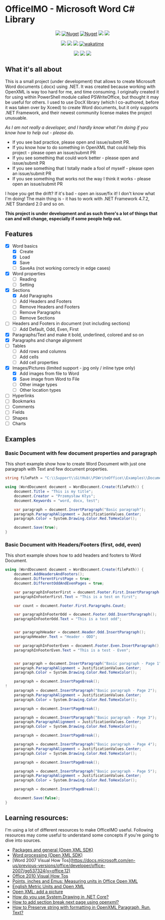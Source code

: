 ﻿# OfficeIMO - Microsoft Word C# Library

<p align="center">
  <a href="https://dev.azure.com/evotecpl/OfficeIMO/_build/results?buildId=latest"><img src="https://img.shields.io/azure-devops/tests/evotecpl/OfficeIMO/19?compact_message&label=Tests%20Windows"></a>
  <a href="https://www.nuget.org/packages/OfficeIMO"><img alt="Nuget" src="https://img.shields.io/nuget/dt/officeIMO?label=nuget%20downloads"></a>
  <a href="https://www.nuget.org/packages/OfficeIMO"><img alt="Nuget" src="https://img.shields.io/nuget/v/OfficeIMO"></a>
  <a href="https://github.com/EvotecIT/OfficeIMO"><img src="https://img.shields.io/badge/.NET%20Framework-%3E%3D%204.7.2-red.svg"></a>
  <a href="https://github.com/EvotecIT/OfficeIMO"><img src="https://img.shields.io/badge/.NET%20Standard-%3E%3D%202.0-red.svg"></a>
</p>

<p align="center">
  <a href="https://github.com/EvotecIT/OfficeIMO"><img src="https://img.shields.io/github/license/EvotecIT/OfficeIMO.svg"></a>
  <a href="https://github.com/EvotecIT/OfficeIMO"><img src="https://img.shields.io/github/languages/top/evotecit/OfficeIMO.svg"></a>
  <a href="https://github.com/EvotecIT/OfficeIMO"><img src="https://img.shields.io/github/languages/code-size/evotecit/OfficeIMO.svg"></a>
  <a href="https://wakatime.com/badge/user/f1abc372-39bb-4b06-ad2b-3a24cf161f13/project/3cddaa3c-574a-400b-9870-d0973797eb51"><img src="https://wakatime.com/badge/user/f1abc372-39bb-4b06-ad2b-3a24cf161f13/project/3cddaa3c-574a-400b-9870-d0973797eb51.svg" alt="wakatime"></a>
</p>

<p align="center">
  <a href="https://twitter.com/PrzemyslawKlys"><img src="https://img.shields.io/twitter/follow/PrzemyslawKlys.svg?label=Twitter%20%40PrzemyslawKlys&style=social"></a>
  <a href="https://evotec.xyz/hub"><img src="https://img.shields.io/badge/Blog-evotec.xyz-2A6496.svg"></a>
  <a href="https://www.linkedin.com/in/pklys"><img src="https://img.shields.io/badge/LinkedIn-pklys-0077B5.svg?logo=LinkedIn"></a>
</p>

## What it's all about

This is a small project (under development) that allows to create Microsoft Word documents (.docx) using .NET.
It was created because working with OpenXML is way too hard for me, and time consuming.
I originally created it for using within PowerShell module called PSWriteOffice,
but thought it may be useful for others.
I used to use DocX library (which I co-authored, before it was taken over by Xceed) to create Word documents,
but it only supports .NET Framework, and their newest community license makes the project unusuable.

*As I am not really a developer, and I hardly know what I'm doing if you know how to help out - please do.*

- If you see bad practice, please open and issue/submit PR.
- If you know how to do something in OpenXML that could help this project - please open an issue/submit PR
- If you see something that could work better - please open and issue/submit PR
- If you see something that I totally made a fool of myself - please open an issue/submit PR
- If you see something that works not the way I think it works - please open an issue/submit PR

I hope you get the drift? If it's bad - open an issue/fix it! I don't know what I'm doing!
The main thing is - it has to work with .NET Framework 4.7.2, .NET Standard 2.0 and so on.

**This project is under development and as such there's a lot of things that can and will change, especially if some people help out.**

## Features

- [x] Word basics
  - [x] Create
  - [x] Load
  - [x] Save
  - [ ] SaveAs (not working correcly in edge cases)
- [x] Word properties
  - [ ] Reading
  - [ ] Setting
- [x] Sections
  - [x] Add Paragraphs
  - [ ] Add Headers and Footers
  - [ ] Remove Headers and Footers
  - [ ] Remove Paragraphs
  - [ ] Remove Sections
- [ ] Headers and Footers in document (not including sections)
  - [ ] Add Default, Odd, Even, First
- [x] Paragraphs/Text and make it bold, underlined, colored and so on
- [x] Paragraphs and change alignment
- [ ] Tables
  - [ ] Add rows and columns
  - [ ] Add cells
  - [ ] Add cell properties
- [x] Images/Pictures (limited support - jpg only / inline type only)
  - [x] Add images from file to Word
  - [x] Save image from Word to File
  - [ ] Other image types
  - [ ] Other location types
- [ ] Hyperlinks
- [ ] Bookmarks
- [ ] Comments
- [ ] Fields
- [ ] Shapes
- [ ] Charts

## Examples

### Basic Document with few document properties and paragraph

This short example show how to create Word Document with just one paragraph with Text and few document properties.

```csharp
string filePath = "C:\\Support\\GitHub\\PSWriteOffice\\Examples\\Documents\\BasicDocument.docx";

using (WordDocument document = WordDocument.Create(filePath)) {
    document.Title = "This is my title";
    document.Creator = "Przemysław Kłys";
    document.Keywords = "word, docx, test";

    var paragraph = document.InsertParagraph("Basic paragraph");
    paragraph.ParagraphAlignment = JustificationValues.Center;
    paragraph.Color = System.Drawing.Color.Red.ToHexColor();

    document.Save(true);
}
```

### Basic Document with Headers/Footers (first, odd, even)

This short example shows how to add headers and footers to Word Document.

```csharp
using (WordDocument document = WordDocument.Create(filePath)) {
    document.AddHeadersAndFooters();
    document.DifferentFirstPage = true;
    document.DifferentOddAndEvenPages = true;

    var paragraphInFooterFirst = document.Footer.First.InsertParagraph();
    paragraphInFooterFirst.Text = "This is a test on first";

    var count = document.Footer.First.Paragraphs.Count;

    var paragraphInFooterOdd = document.Footer.Odd.InsertParagraph();
    paragraphInFooterOdd.Text = "This is a test odd";


    var paragraphHeader = document.Header.Odd.InsertParagraph();
    paragraphHeader.Text = "Header - ODD";

    var paragraphInFooterEven = document.Footer.Even.InsertParagraph();
    paragraphInFooterEven.Text = "This is a test - Even";


    var paragraph = document.InsertParagraph("Basic paragraph - Page 1");
    paragraph.ParagraphAlignment = JustificationValues.Center;
    paragraph.Color = System.Drawing.Color.Red.ToHexColor();

    paragraph = document.InsertPageBreak();
!
    paragraph = document.InsertParagraph("Basic paragraph - Page 2");
    paragraph.ParagraphAlignment = JustificationValues.Center;
    paragraph.Color = System.Drawing.Color.Red.ToHexColor();

    paragraph = document.InsertPageBreak();

    paragraph = document.InsertParagraph("Basic paragraph - Page 3");
    paragraph.ParagraphAlignment = JustificationValues.Center;
    paragraph.Color = System.Drawing.Color.Red.ToHexColor();

    paragraph = document.InsertPageBreak();

    paragraph = document.InsertParagraph("Basic paragraph - Page 4");
    paragraph.ParagraphAlignment = JustificationValues.Center;
    paragraph.Color = System.Drawing.Color.Red.ToHexColor();

    paragraph = document.InsertPageBreak();

    paragraph = document.InsertParagraph("Basic paragraph - Page 5");
    paragraph.ParagraphAlignment = JustificationValues.Center;
    paragraph.Color = System.Drawing.Color.Red.ToHexColor();

    paragraph = document.InsertPageBreak();

    document.Save(false);
}
```

## Learning resources:

I'm using a lot of different resources to make OfficeIMO useful. Following resources may come useful to understand some concepts if you're going to dive into sources.

 - [Packages and general (Open XML SDK)](https://docs.microsoft.com/en-us/office/open-xml/packages-and-general)
 - [Word processing (Open XML SDK)](https://docs.microsoft.com/en-us/office/open-xml/word-processing)
 - [Word 2007 Visual How Tos](https://docs.microsoft.com/en-us/previous-versions/office/developer/office-2007/gg537324(v=office.12)
 - [Office 2010 Visual How Tos](https://docs.microsoft.com/en-us/previous-versions/office/developer/office-2010/ff467945(v=office.14))
 - [Points, inches and Emus: Measuring units in Office Open XML](https://startbigthinksmall.wordpress.com/2010/01/04/points-inches-and-emus-measuring-units-in-office-open-xml/)
 - [English Metric Units and Open XML](http://polymathprogrammer.com/2009/10/22/english-metric-units-and-open-xml/)
 - [Open XML: add a picture](https://coders-corner.net/2015/04/11/open-xml-add-a-picture/)
 - [How do you use System.Drawing in .NET Core?](https://www.hanselman.com/blog/how-do-you-use-systemdrawing-in-net-core)
 - [How to add section break next page using openxml?](https://stackoverflow.com/questions/20040613/how-to-add-section-break-next-page-using-openxml)
 - [How to Preserve string with formatting in OpenXML Paragraph, Run, Text?](https://stackoverflow.com/questions/40246590/how-to-preserve-string-with-formatting-in-openxml-paragraph-run-text?rq=1)